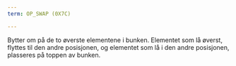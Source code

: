 ```yaml
---
term: OP_SWAP (0X7C)

---
```

Bytter om på de to øverste elementene i bunken. Elementet som lå øverst, flyttes til den andre posisjonen, og elementet som lå i den andre posisjonen, plasseres på toppen av bunken.